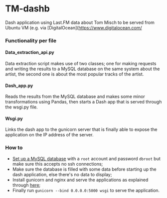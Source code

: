 # TM-dashb
Dash application using Last.FM data about Tom Misch to be served from Ubuntu VM (e.g. via [DigitalOcean](https://www.digitalocean.com/

### Functionality per file
#### Data_extraction_api.py
Data extraction script makes use of two classes; one for making requests and writing the results to a MySQL database on the same system about the artist, the second one is about the most popular tracks of the artist.

#### Dash_app.py
Reads the results from the MySQL database and makes some minor transformations using Pandas, then starts a Dash app that is served through the wsgi.py file.

#### Wsgi.py
Links the dash app to the gunicorn server that is finally able to expose the application on the IP address of the server.

### How to
- [Set up a MySQL database](https://www.digitalocean.com/community/tutorials/how-to-install-mysql-on-ubuntu-16-04) with a `root` account and password `dbroot` but make sure this accepts no ssh connections;
- Make sure the database is filled with some data before starting up the dash application, else there's no data to display;
- Install gunicorn and nginx and serve the applications as explained through [here](https://www.digitalocean.com/community/tutorials/how-to-serve-flask-applications-with-uwsgi-and-nginx-on-ubuntu-16-04);
- Finally run `gunicorn --bind 0.0.0.0:5000 wsgi` to serve the application.
